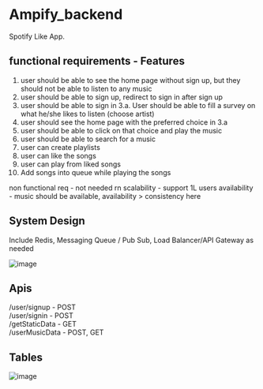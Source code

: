 # Ampify_backend

Spotify Like App.


<h2> functional requirements - Features </h2>

1. user should be able to see the home page without sign up, but they should not be able to listen to any music
2. user should be able to sign up, redirect to sign in after sign up
3. user should be able to sign in
    3.a. User should be able to fill a survey on what he/she likes to listen (choose artist)
4. user should see the home page with the preferred choice in 3.a
5. user should be able to click on that choice and play the music
6. user should be able to search for a music
7. user can create playlists
8. user can like the songs
9. user can play from liked songs
10. Add songs into queue while playing the songs

non functional req - not needed rn
scalability - support 1L users
availability - music should be available, availability > consistency here

<h2>System Design</h2>

Include Redis, Messaging Queue / Pub Sub, Load Balancer/API Gateway as needed

![image](https://github.com/user-attachments/assets/99390391-8a9a-42d9-bc92-67e2b1891603)

<h2>Apis</h2>

/user/signup - POST <br/>
/user/signin - POST <br/>
/getStaticData - GET <br/>
/userMusicData - POST, GET <br/>

<h2>Tables</h2>

![image](https://github.com/user-attachments/assets/1ed29a1b-4613-4f2f-b445-b7aa5f46abec)
